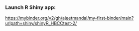 ### Launch R Shiny app:
https://mybinder.org/v2/gh/ajeetmandal/my-first-binder/main?urlpath=shiny/shinyR_HBCCtest-2/


